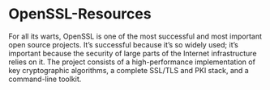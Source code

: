 # OpenSSL-Resources

For all its warts, OpenSSL is one of the most successful and most important open source
projects. It’s successful because it’s so widely used; it’s important because the security of large
parts of the Internet infrastructure relies on it. The project consists of a high-performance
implementation of key cryptographic algorithms, a complete SSL/TLS and PKI stack, and a
command-line toolkit.
